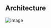 ## Architecture

![image](https://github.com/user-attachments/assets/65f1dabb-afb0-4e49-89a9-3e7de83d6818)
